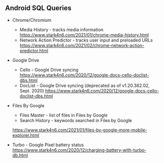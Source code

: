 Android SQL Queries
-----------------------------
- Chrome/Chromium
  - Media History - tracks media information
  https://www.stark4n6.com/2021/01/chrome-media-history.html
  - Network Action Predictor - tracks user input and preloaded URLs
  https://www.stark4n6.com/2021/02/chrome-network-action-predictor.html
    
- Google Drive
  - Cello - Google Drive syncing
  https://www.stark4n6.com/2020/12/google-docs-cello-doclist-dbs.html
  - DocList - Google Drive syncing (deprecated as of v1.20.362.02, Sept. 2020)
  https://www.stark4n6.com/2020/12/google-docs-cello-doclist-dbs.html
  
- Files By Google
  - Files Master - list of files in Files by Google
  - Search History - keywords searched in Files by Google
  
  https://www.stark4n6.com/2021/01/files-by-google-more-mobile-explorer.html

- Turbo - Google Pixel battery status
  https://www.stark4n6.com/2020/12/charging-battery-with-turbo-db.html
